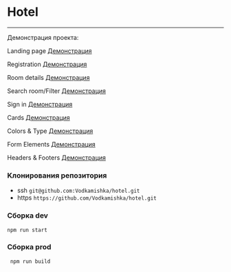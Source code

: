 # Hotel
***

Демонстрация проекта:

Landing page [Демонстрация](https://vodkamishka.github.io/hotel/public/landing.html)

Registration [Демонстрация](https://vodkamishka.github.io/hotel/public/registration.html)

Room details [Демонстрация](https://vodkamishka.github.io/hotel/public/room-details.html)

Search room/Filter [Демонстрация](https://vodkamishka.github.io/hotel/public/search-room-filter.html)

Sign in [Демонстрация](https://vodkamishka.github.io/hotel/public/sign-in.html)

Cards [Демонстрация](https://vodkamishka.github.io/hotel/public/cards.html)

Colors & Type [Демонстрация](https://vodkamishka.github.io/hotel/public/colors-type.html)

Form Elements [Демонстрация](https://vodkamishka.github.io/hotel/public/form-elements.html)

Headers & Footers [Демонстрация](https://vodkamishka.github.io/hotel/public/headers-footers.html)

### Kлонирования репозитория 

* ssh ```git@github.com:Vodkamishka/hotel.git```
* https ```https://github.com/Vodkamishka/hotel.git```

### Сборка dev
```npm run start```

### Сборка prod
``` npm run build```

